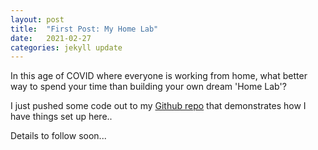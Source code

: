 ```yaml
---
layout: post
title:  "First Post: My Home Lab"
date:   2021-02-27 
categories: jekyll update
---
```

In this age of COVID where everyone is working from home, what better way to spend your time than building your own dream 'Home Lab'?

I just pushed some code out to my [Github repo](https://github.com/miramar-labs/terraform-k8s) that demonstrates how I have things set up here.. 

Details to follow soon...

